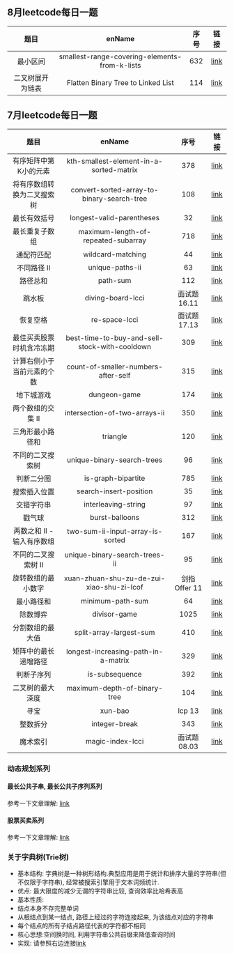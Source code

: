 ## 8月leetcode每日一题

| 题目| enName | 序号| 链接 |
| :---: | :---: | :---: | :---: |  
| 最小区间 | smallest-range-covering-elements-from-k-lists | 632 | [link](https://leetcode-cn.com/problems/smallest-range-covering-elements-from-k-lists/) |
| 二叉树展开为链表 | Flatten Binary Tree to Linked List | 114 | [link](https://leetcode-cn.com/problems/flatten-binary-tree-to-linked-list/) |

## 7月leetcode每日一题

| 题目| enName | 序号| 链接 |
| :---: | :---: | :---: | :---: |
| 有序矩阵中第K小的元素 | kth-smallest-element-in-a-sorted-matrix | 378 | [link](https://leetcode-cn.com/problems/kth-smallest-element-in-a-sorted-matrix/) |
| 将有序数组转换为二叉搜索树 | convert-sorted-array-to-binary-search-tree | 108 | [link](https://leetcode-cn.com/problems/convert-sorted-array-to-binary-search-tree/) |
| 最长有效括号 | longest-valid-parentheses | 32 | [link](https://leetcode-cn.com/problems/longest-valid-parentheses/) |
| 最长重复子数组 | maximum-length-of-repeated-subarray | 718 | [link](https://leetcode-cn.com/problems/maximum-length-of-repeated-subarray/) |
| 通配符匹配 | wildcard-matching | 44 | [link](https://leetcode-cn.com/problems/wildcard-matching/) |
| 不同路径 II | unique-paths-ii | 63 | [link](https://leetcode-cn.com/problems/unique-paths-ii/) |
| 路径总和 | path-sum | 112 | [link](https://leetcode-cn.com/problems/path-sum/) |
| 跳水板 | diving-board-lcci | 面试题16.11 | [link](https://leetcode-cn.com/problems/diving-board-lcci/) |
| 恢复空格 | re-space-lcci | 面试题17.13 | [link](https://leetcode-cn.com/problems/re-space-lcci/) |
| 最佳买卖股票时机含冷冻期 | best-time-to-buy-and-sell-stock-with-cooldown | 309 | [link](https://leetcode-cn.com/problems/best-time-to-buy-and-sell-stock-with-cooldown/) |
| 计算右侧小于当前元素的个数 | count-of-smaller-numbers-after-self | 315 | [link](https://leetcode-cn.com/problems/count-of-smaller-numbers-after-self/) |
| 地下城游戏 | dungeon-game | 174 | [link](https://leetcode-cn.com/problems/dungeon-game/) |
| 两个数组的交集 II | intersection-of-two-arrays-ii | 350 | [link](https://leetcode-cn.com/problems/intersection-of-two-arrays-ii/) |
| 三角形最小路径和 | triangle | 120 | [link](https://leetcode-cn.com/problems/triangle/) |
| 不同的二叉搜索树 | unique-binary-search-trees | 96 | [link](https://leetcode-cn.com/problems/unique-binary-search-trees/) |
| 判断二分图 | is-graph-bipartite | 785 | [link](https://leetcode-cn.com/problems/is-graph-bipartite/) |
| 搜索插入位置 | search-insert-position | 35 | [link](https://leetcode-cn.com/problems/search-insert-position/) |
| 交错字符串 | interleaving-string | 97 | [link](https://leetcode-cn.com/problems/interleaving-string/) |
| 戳气球 | burst-balloons | 312 | [link](https://leetcode-cn.com/problems/burst-balloons/) |
| 两数之和 II - 输入有序数组 | two-sum-ii-input-array-is-sorted | 167 | [link](https://leetcode-cn.com/problems/two-sum-ii-input-array-is-sorted/) |
| 不同的二叉搜索树 II | unique-binary-search-trees-ii | 95 | [link](https://leetcode-cn.com/problems/unique-binary-search-trees-ii/) |
| 旋转数组的最小数字 | xuan-zhuan-shu-zu-de-zui-xiao-shu-zi-lcof | 剑指 Offer 11 | [link](https://leetcode-cn.com/problems/xuan-zhuan-shu-zu-de-zui-xiao-shu-zi-lcof/) |
| 最小路径和 | minimum-path-sum | 64 | [link](https://leetcode-cn.com/problems/minimum-path-sum/) |
| 除数博弈 | divisor-game | 1025 | [link](https://leetcode-cn.com/problems/divisor-game/) |
| 分割数组的最大值 | split-array-largest-sum | 410 | [link](https://leetcode-cn.com/problems/split-array-largest-sum/) |
| 矩阵中的最长递增路径 | longest-increasing-path-in-a-matrix | 329 | [link](https://leetcode-cn.com/problems/longest-increasing-path-in-a-matrix/) |
| 判断子序列 | is-subsequence | 392 | [link](https://leetcode-cn.com/problems/is-subsequence/) |
| 二叉树的最大深度 | maximum-depth-of-binary-tree | 104 | [link](https://leetcode-cn.com/problems/maximum-depth-of-binary-tree/) |
| 寻宝 | xun-bao | lcp 13 | [link](https://leetcode-cn.com/problems/xun-bao/) |
| 整数拆分 | integer-break | 343 | [link](https://leetcode-cn.com/problems/integer-break/) |
| 魔术索引 | magic-index-lcci | 面试题 08.03 | [link](https://leetcode-cn.com/problems/magic-index-lcci/) |



### 动态规划系列
#### 最长公共子串, 最长公共子序列系列
参考一下文章理解: [link](https://mp.weixin.qq.com/s/XJyujBI5nofVE9CUbStemA)
#### 股票买卖系列
参考一下文章理解: [link](https://labuladong.gitbook.io/algo/dong-tai-gui-hua-xi-lie/tuan-mie-gu-piao-wen-ti)

### 关于字典树(Trie树)
- 基本结构: 字典树是一种树形结构.典型应用是用于统计和排序大量的字符串(但不仅限于字符串), 经常被搜索引擎用于文本词频统计.
- 优点: 最大限度的减少无谓的字符串比较, 查询效率比哈希表高
- 基本性质:
 - 结点本身不存完整单词
 - 从根结点到某一结点, 路径上经过的字符连接起来, 为该结点对应的字符串
 - 每个结点的所有子结点路径代表的字符都不相同
- 核心思想:空间换时间, 利用字符串公共前缀来降低查询时间
- 实现: 请参照右边连接[link](https://leetcode-cn.com/problems/implement-trie-prefix-tree/)
